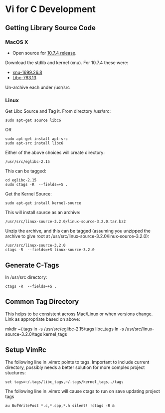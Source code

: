 Vi for C Development
====================

Getting Library Source Code
---------------------------

### MacOS X

* Open source for [10.7.4 release](http://www.opensource.apple.com/release/mac-os-x-1074/).

Download the stdlib and kernel (xnu). For 10.7.4 these were:

* [xnu-1699.26.8](http://www.opensource.apple.com/tarballs/xnu/xnu-1699.26.8.tar.gz)
* [Libc-763.13](http://www.opensource.apple.com/tarballs/Libc/Libc-763.13.tar.gz)

Un-archive each under /usr/src

### Linux

Get Libc Source and Tag it. From directory /usr/src:

    sudo apt-get source libc6

OR

    sudo apt-get install apt-src
    sudo apt-src install libc6

Either of the above choices will create directory:

    /usr/src/eglibc-2.15

This can be tagged:

    cd eglibc-2.15
    sudo ctags -R  --fields=+S .

Get the Kernel Source:

    sudo apt-get install kernel-source

This will install source as an archive:

    /usr/src/linux-source-3.2.0/linux-source-3.2.0.tar.bz2

Unzip the archive, and this can be tagged (assuming you unzipped the archive to give root at /usr/src/linux-source-3.2.0/linux-source-3.2.0):

    /usr/src/linux-source-3.2.0
    ctags -R  --fields=+S linux-source-3.2.0


Generate C-Tags
---------------

In /usr/src directory:

    ctags -R  --fields=+S .

Common Tag Directory
--------------------

This helps to be consistent across Mac/Linux or when versions change. Link as appropriate based on above:

   mkdir ~/.tags
   ln -s /usr/src/eglibc-2.15/tags libc_tags
   ln -s /usr/src/linux-source-3.2.0/tags kernel_tags

Setup VimRc
-----------

The following line in .vimrc points to tags. Important to include current directory, possibly needs a better solution for more complex project stuctures:

    set tags=~/.tags/libc_tags,~/.tags/kernel_tags,./tags

The following line in .vimrc will cause ctags to run on save updating project tags

    au BufWritePost *.c,*.cpp,*.h silent! !ctags -R &
